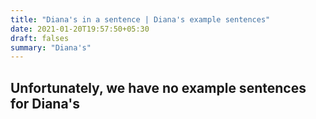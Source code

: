 ```yaml
---
title: "Diana's in a sentence | Diana's example sentences"
date: 2021-01-20T19:57:50+05:30
draft: falses
summary: "Diana's"
---
```

## Unfortunately, we have no example sentences for Diana's                 
